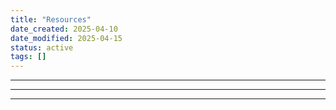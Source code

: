 ```yaml
---
title: "Resources"
date_created: 2025-04-10
date_modified: 2025-04-15
status: active
tags: []
---
```


---

---

---


